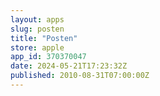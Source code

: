 ```yaml
---
layout: apps
slug: posten
title: "Posten"
store: apple
app_id: 370370047
date: 2024-05-21T17:23:32Z
published: 2010-08-31T07:00:00Z
---
```

